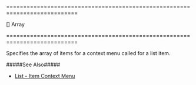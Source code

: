 <!--**
/*-------------------------------------------
    Auto-generated file. Do not modify.
-------------------------------------------

**-->
===========================================================================
<!--default-->[]<!--/default-->
<!--type-->Array<Object><!--/type-->
===========================================================================

<!--shortDescription-->
Specifies the array of items for a context menu called for a list item.
<!--/shortDescription-->

<!--fullDescription-->
#####See Also#####
- [List - Item Context Menu](/Documentation/Guide/Widgets/List/Item_Context_Menu/)
<!--/fullDescription-->